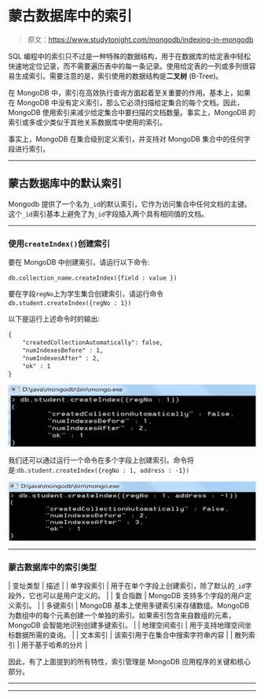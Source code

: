 # 蒙古数据库中的索引

> 原文：<https://www.studytonight.com/mongodb/indexing-in-mongodb>

SQL 编程中的索引只不过是一种特殊的数据结构，用于在数据库的给定表中轻松快速地定位记录，而不需要遍历表中的每一条记录。使用给定表的一列或多列很容易生成索引。需要注意的是，索引使用的数据结构是**二叉树** (B-Tree)。

在 MongoDB 中，索引在高效执行查询方面起着至关重要的作用。基本上，如果在 MongoDB 中没有定义索引，那么它必须扫描给定集合的每个文档。因此，MongoDB 使用索引来减少给定集合中要扫描的文档数量。事实上，MongoDB 的索引或多或少类似于其他关系数据库中使用的索引。

事实上，MongoDB 在集合级别定义索引，并支持对 MongoDB 集合中的任何字段进行索引。

* * *

## 蒙古数据库中的默认索引

Mongodb 提供了一个名为`_id`的默认索引，它作为访问集合中任何文档的主键。这个`_id`索引基本上避免了为`_id`字段插入两个具有相同值的文档。

* * *

### 使用`createIndex()`创建索引

要在 MongoDB 中创建索引，请运行以下命令:

```
db.collection_name.createIndex({field : value })
```

要在字段`regNo`上为学生集合创建索引，请运行命令`db.student.createIndex({regNo : 1})`

以下是运行上述命令时的输出:

```
{
	"createdCollectionAutomatically": false,
	"numIndexesBefore" : 1,
	"numIndexesAfter" : 2,
	"ok" : 1
}
```

![Creating Index in MongoDB](img/fb35376ea0c8c7bb1c1bd2ab447fa552.png)

我们还可以通过运行一个命令在多个字段上创建索引。命令将是:`db.student.createIndex({regNo : 1, address : -1})`

![Creating Index in MongoDB](img/43a9ff95605fb24fa6051d8e54924f45.png)

* * *

### 蒙古数据库中的索引类型

| 变址类型 | 描述 |
| 单字段索引 | 用于在单个字段上创建索引，除了默认的`_id`字段外，它也可以是用户定义的。 |
| 复合指数 | MongoDB 支持多个字段的用户定义索引。 |
| 多键索引 | MongoDB 基本上使用多键索引来存储数组。MongoDB 为数组中的每个元素创建一个单独的索引。如果索引包含来自数组的元素，MongoDB 会智能地识别创建多键索引。 |
| 地理空间索引 | 用于支持地理空间坐标数据所需的查询。 |
| 文本索引 | 该索引用于在集合中搜索字符串内容 |
| 散列索引 | 用于基于哈希的分片 |

因此，有了上面提到的所有特性，索引管理是 MongoDB 应用程序的关键和核心部分。

* * *

* * *